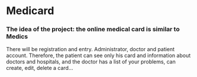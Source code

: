 # Medicard
### The idea of the project: the online medical card is similar to Medics


There will be registration and entry. Administrator, doctor and patient account. Therefore, the patient can see only his card and information about doctors and hospitals, and the doctor has a list of your problems, can create, edit, delete a card...
